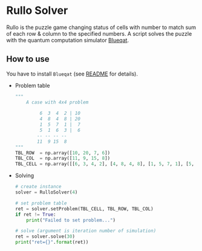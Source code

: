 # Rullo Solver
Rullo is the puzzle game changing status of cells with number to match sum of each row & column to the specified numbers. A script solves the puzzle with the quantum computation simulator [Blueqat](https://github.com/Blueqat/Blueqat).

## How to use
You have to install `Blueqat` (see [README](https://github.com/Blueqat/Blueqat) for details).

* Problem table

    ```python
    """
        A case with 4x4 problem
        
             6  3  4  2 | 10
             4  8  4  8 | 20
             1  5  7  1 |  7
             5  1  6  3 |  6
            -- -- -- -- 
            11  9 15  8
    """
    TBL_ROW  = np.array([10, 20, 7, 6])
    TBL_COL  = np.array([11, 9, 15, 8])
    TBL_CELL = np.array([[6, 3, 4, 2], [4, 8, 4, 8], [1, 5, 7, 1], [5, 1, 6, 3]])
    ```

* Solving

    ```python
    # create instance
    solver = RulloSolver(4)

    # set problem table
    ret = solver.setProblem(TBL_CELL, TBL_ROW, TBL_COL)
    if ret != True:
        print("Failed to set problem...")

    # solve (argument is iteration number of simulation)
    ret = solver.solve(30)
    print("ret={}".format(ret))
```